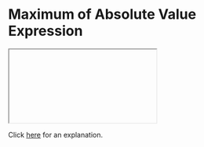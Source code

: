 # Maximum of Absolute Value Expression 

<iframe></iframe>

Click [here](Explanation.md) for an explanation.

